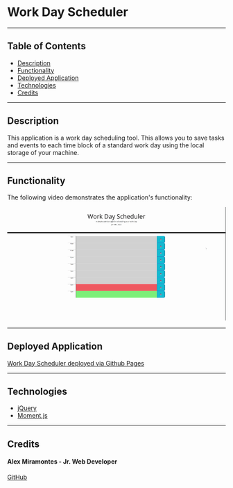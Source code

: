# Work Day Scheduler 

---

## Table of Contents 

- [Description](#description)
- [Functionality](#functionality)
- [Deployed Application](#deployed-application)
- [Technologies](#technologies)
- [Credits](#credits)

---

## Description

This application is a work day scheduling tool. This allows you to save tasks and events to each time block of a standard work day using the local storage of your machine. 

---

## Functionality

The following video demonstrates the application's functionality:

![A user clicks on slots on the color-coded calendar and edits the events.](./assets/images/work-day-scheduler.gif)

---

## Deployed Application

[Work Day Scheduler deployed via Github Pages](https://amiramonte.github.io/third-party-apis-work-day-scheduler/)

---

## Technologies 

- [jQuery](https://jquery.com/)
- [Moment.js](https://momentjs.com/)

---


## Credits

#### Alex Miramontes - Jr. Web Developer
[GitHub](https://github.com/amiramonte)
